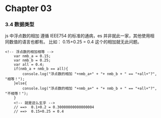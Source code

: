 # Chapter 03
### 3.4 数据类型
js 中浮点数的相加 遵循 IEEE754 的标准的通病，es 并非就此一家，其他使用相同数值的语言也都有。
比如： 0.15+0.25 = 0.4  这个的相加就无此问题。
```
<!-- 浮点数的相加相等 -->
    var nmb_a = 0.15;
    var nmb_b = 0.25;
    var all = 0.4;
    if(nmb_a + nmb_b == all){
        console.log("浮点数的相加 "+nmb_a+" + "+ nmb_b + " == "+all+"?", "相等！");
    }else{
        console.log("浮点数的相加 "+nmb_a+" + "+ nmb_b + " == "+all+"?", "不相等！");
    }
    <!-- 就是这么玄乎 -->
    // ==>  0.1+0.2 = 0.30000000000000004 
    // ==>  0.15+0.25 = 0.4   
```


